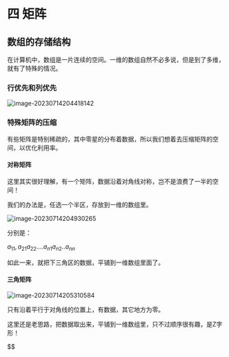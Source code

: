 # 四 矩阵

## 数组的存储结构

在计算机中，数组是一片连续的空间。一维的数组自然不必多说，但是到了多维，就有了特殊的情况。

### 行优先和列优先

![image-20230714204418142](https://taufik.oss-cn-beijing.aliyuncs.com/img/image-20230714204418142.png)

### 特殊矩阵的压缩

有些矩阵是特别稀疏的，其中零星的分布着数据，所以我们想着去压缩矩阵的空间，以优化利用率。

#### 对称矩阵

这里其实很好理解，有一个矩阵，数据沿着对角线对称，岂不是浪费了一半的空间！

我们的办法是，任选一个半区，存放到一维的数组里。

![image-20230714204930265](https://taufik.oss-cn-beijing.aliyuncs.com/img/image-20230714204930265.png)

分别是：

$a_{11},a_{21}a_{22}....a_{n1}a_{n2}..a_{nn}$

如此一来，就把下三角区的数据，平铺到一维数组里面了。

#### 三角矩阵

![image-20230714205310584](https://taufik.oss-cn-beijing.aliyuncs.com/img/image-20230714205310584.png)

只有沿着平行于对角线的位置上，有数据，其它地方为零。

这里还是老思路，把数据取出来，平铺到一维数组里，只不过顺序很有趣，是Z字形！

$$